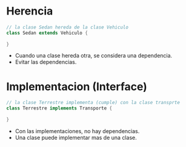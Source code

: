 # Herencia

```dart
// la clase Sedan hereda de la clase Vehiculo
class Sedan extends Vehiculo {
  
}
```

* Cuando una clase hereda otra, se considera una dependencia.
* Evitar las dependencias.

# Implementacion (Interface)

```dart
// la clase Terrestre implementa (cumple) con la clase transprte
class Terrestre implements Transporte {
  
}
```

* Con las implementaciones, no hay dependencias.
* Una clase puede implementar mas de una clase.